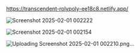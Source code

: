 https://transcendent-rolypoly-ee18c8.netlify.app/




![Screenshot 2025-02-01 002222](https://github.com/user-attachments/assets/6ee16142-f0a8-4464-abcf-0f81abebde87)





![Screenshot 2025-02-01 002154](https://github.com/user-attachments/assets/1232a4ec-9ac3-4458-af25-02989336f26b)





![Uploading Screenshot 2025-02-01 002210.png…]()


